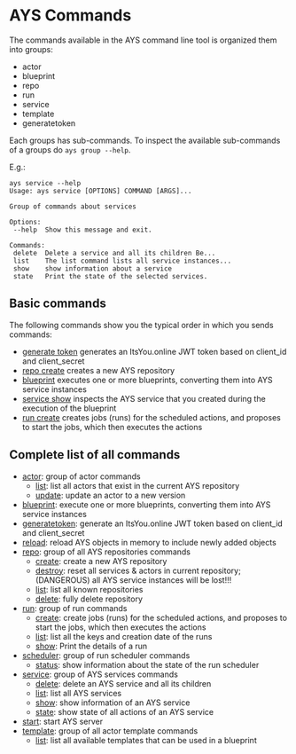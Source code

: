 # AYS Commands

The commands available in the AYS command line tool is organized them into groups:  
 - actor
 - blueprint
 - repo
 - run
 - service
 - template
 - generatetoken

Each groups has sub-commands. To inspect the available sub-commands of a groups do `ays group --help`.

E.g.:
```shell
ays service --help
Usage: ays service [OPTIONS] COMMAND [ARGS]...

Group of commands about services

Options:
 --help  Show this message and exit.

Commands:
 delete  Delete a service and all its children Be...
 list    The list command lists all service instances...
 show    show information about a service
 state   Print the state of the selected services.
```

## Basic commands

The following commands show you the typical order in which you sends commands:
- [generate token](generatetoken.md) generates an ItsYou.online JWT token based on client_id and client_secret
- [repo create](repo/create.md) creates a new AYS repository
- [blueprint](blueprint/blueprint.md) executes one or more blueprints, converting them into AYS service instances
- [service show](service/show.md) inspects the AYS service that you created during the execution of the blueprint
- [run create](run/create.md) creates jobs (runs) for the scheduled actions, and proposes to start the jobs, which then executes the actions


## Complete list of all commands

- [actor](actor): group of actor commands
    - [list](actor/list.md): list all actors that exist in the current AYS repository
    - [update](actor/update.md): update an actor to a new version
- [blueprint](blueprint/blueprint.md): execute one or more blueprints, converting them into AYS service instances
- [generatetoken](generatetoken.md): generate an ItsYou.online JWT token based on client_id and client_secret
- [reload](reload.md): reload AYS objects in memory to include newly added objects
- [repo](repo): group of all AYS repositories commands
    - [create](repo/create.md): create a new AYS repository
    - [destroy](repo/destroy.md): reset all services & actors in current repository; (DANGEROUS) all AYS service instances will be lost!!!
    - [list](repo/list.md): list all known repositories
    - [delete](repo/delete.md): fully delete repository
- [run](run): group of run commands
    - [create](run/create.md): create jobs (runs) for the scheduled actions, and proposes to start the jobs, which then executes the actions
    - [list](run/list.md): list all the keys and creation date of the runs
    - [show](run/show.md): Print the details of a run
- [scheduler](scheduler): group of run scheduler commands
    - [status](scheduler/status.md): show information about the state of the run scheduler
- [service](service): group of AYS services commands
    - [delete](service/delete.md): delete an AYS service and all its children
    - [list](service/list.md): list all AYS services
    - [show](service/show.md): show information of an AYS service
    - [state](service/state.md): show state of all actions of an AYS service
- [start](start/start.md): start AYS server
- [template](template): group of all actor template commands
    - [list](template/list): list all available templates that can be used in a blueprint
